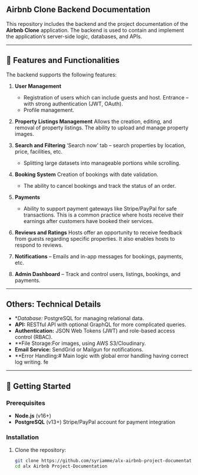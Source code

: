 ## Airbnb Clone Backend Documentation

This repository includes the backend and the project documentation of the **Airbnb Clone** application. The backend is used to contain and implement the application’s server-side logic, databases, and APIs.

---

## 📖 Features and Functionalities

The backend supports the following features:

1. **User Management**
   - Registration of users which can include guests and host.
   Entrance – with strong authentication (JWT, OAuth).
   - Profile management.

2. **Property Listings Management**
   Allows the creation, editing, and removal of property listings.
   The ability to upload and manage property images.

3. **Search and Filtering**
   ‘Search now’ tab – search properties by location, price, facilities, etc.
   - Splitting large datasets into manageable portions while scrolling.

4. **Booking System**
   Creation of bookings with date validation.
   - The ability to cancel bookings and track the status of an order.

5. **Payments**
   - Ability to support payment gateways like Stripe/PayPal for safe transactions.
   This is a common practice where hosts receive their earnings after customers have booked their services.

6. **Reviews and Ratings**
   Hosts offer an opportunity to receive feedback from guests regarding specific properties.
   It also enables hosts to respond to reviews.

7. **Notifications**
   – Emails and in-app messages for bookings, payments, etc.

8. **Admin Dashboard**
   – Track and control users, listings, bookings, and payments.

---

## Others: Technical Details

- **Database:* PostgreSQL for managing relational data.
- **API:** RESTful API with optional GraphQL for more complicated queries.
- **Authentication:** JSON Web Tokens (JWT) and role-based access control (RBAC).
- **File Storage:For images, using AWS S3/Cloudinary.
- **Email Service:** SendGrid or Mailgun for notifications.
- **Error Handling:# Main logic with global error handling having correct log writing.
fe
---

## 🚀 Getting Started

### Prerequisites
- **Node.js** (v16+)
- **PostgreSQL** (v13+)
Stripe/PayPal account for payment integration

### Installation

1. Clone the repository:
   ```bash
   git clone https://github.com/syriamme/alx-airbnb-project-documentation.git
   cd alx Airbnb Project-Documentation
